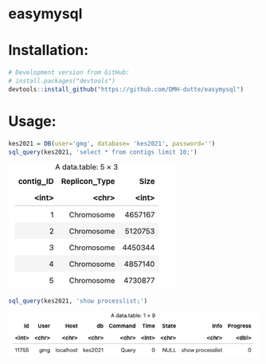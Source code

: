# easymysql 

# Installation:

```R
# Development version from GitHub:
# install.packages("devtools")
devtools::install_github("https://github.com/DMH-dutte/easymysql")
```

# Usage:

```R
kes2021 = DB(user='gmg', database= 'kes2021', password='')
sql_query(kes2021, 'select * from contigs limit 10;')
```
![Screenshot](img/example_query.png)


```R
sql_query(kes2021, 'show processlist;')
```
![Screenshot](img/example_query2.png)